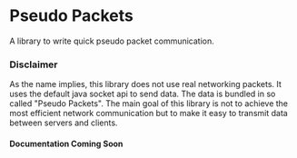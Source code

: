 # Pseudo Packets
A library to write quick pseudo packet communication.
### Disclaimer
As the name implies, this library does not use real networking packets. It uses the default java socket api to send data. The data is bundled in so called "Pseudo Packets". The main goal of this library is not to achieve the most efficient network communication but to make it easy to transmit data between servers and clients.
#### Documentation Coming Soon